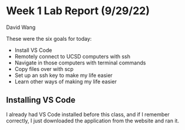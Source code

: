 # Week 1 Lab Report (9/29/22)
David Wang

These were the six goals for today:
* Install VS Code
* Remotely connect to UCSD computers with ssh
* Navigate in those computers with terminal commands
* Copy files over with scp
* Set up an ssh key to make my life easier
* Learn other ways of making my life easier

## Installing VS Code
I already had VS Code installed before this class, and if I remember correctly, I just downloaded the application from the website and ran it.


